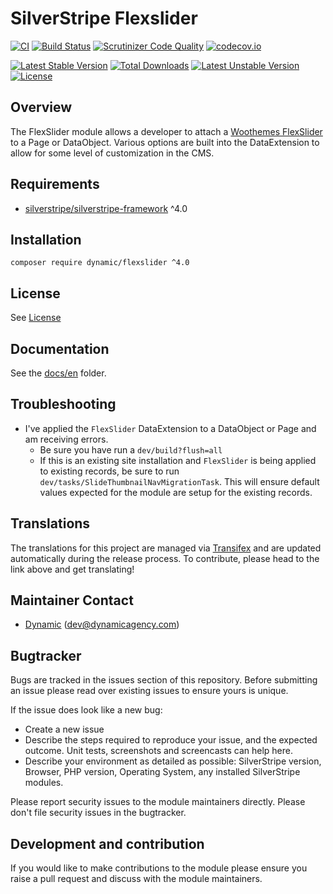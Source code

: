 
# SilverStripe Flexslider

[![CI](https://github.com/dynamic/silverstripe-flexslider/actions/workflows/ci.yml/badge.svg)](https://github.com/dynamic/silverstripe-flexslider/actions/workflows/ci.yml)
[![Build Status](https://travis-ci.org/dynamic/silverstripe-flexslider.svg?branch=master)](https://travis-ci.org/dynamic/silverstripe-flexslider)
[![Scrutinizer Code Quality](https://scrutinizer-ci.com/g/dynamic/silverstripe-flexslider/badges/quality-score.png?b=master)](https://scrutinizer-ci.com/g/dynamic/silverstripe-flexslider/?branch=master)
[![codecov.io](https://codecov.io/github/dynamic/silverstripe-flexslider/coverage.svg?branch=master)](https://codecov.io/github/dynamic/silverstripe-flexslider?branch=master)

[![Latest Stable Version](https://poser.pugx.org/dynamic/flexslider/v/stable)](https://packagist.org/packages/dynamic/flexslider)
[![Total Downloads](https://poser.pugx.org/dynamic/flexslider/downloads)](https://packagist.org/packages/dynamic/flexslider)
[![Latest Unstable Version](https://poser.pugx.org/dynamic/flexslider/v/unstable)](https://packagist.org/packages/dynamic/flexslider)
[![License](https://poser.pugx.org/dynamic/flexslider/license)](https://packagist.org/packages/dynamic/flexslider)

## Overview

The FlexSlider module allows a developer to attach a [Woothemes FlexSlider](https://github.com/woothemes/FlexSlider) to a Page or DataObject. Various options are built into the DataExtension to allow for some level of customization in the CMS.

## Requirements

* [silverstripe/silverstripe-framework](https://github.com/silverstripe/silverstripe-framework) ^4.0

## Installation

`composer require dynamic/flexslider ^4.0`

## License

See [License](license.md)

## Documentation

See the [docs/en](docs/en/index.md) folder.

## Troubleshooting

- I've applied the `FlexSlider` DataExtension to a DataObject or Page and am receiving errors.
  - Be sure you have run a `dev/build?flush=all`
  - If this is an existing site installation and `FlexSlider` is being applied to existing records, be sure to run `dev/tasks/SlideThumbnailNavMigrationTask`. This will ensure default values expected for the module are setup for the existing records.

## Translations

The translations for this project are managed via [Transifex](https://www.transifex.com/dynamicagency/silverstripe-flexslider/)
and are updated automatically during the release process. To contribute, please head to the link above and get
translating!

## Maintainer Contact

 *  [Dynamic](http://www.dynamicagency.com) (<dev@dynamicagency.com>)

## Bugtracker
Bugs are tracked in the issues section of this repository. Before submitting an issue please read over 
existing issues to ensure yours is unique. 
 
If the issue does look like a new bug:
 
 - Create a new issue
 - Describe the steps required to reproduce your issue, and the expected outcome. Unit tests, screenshots 
 and screencasts can help here.
 - Describe your environment as detailed as possible: SilverStripe version, Browser, PHP version, 
 Operating System, any installed SilverStripe modules.
 
Please report security issues to the module maintainers directly. Please don't file security issues in the bugtracker.


## Development and contribution
If you would like to make contributions to the module please ensure you raise a pull request and discuss with the module maintainers.
